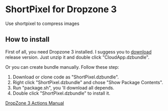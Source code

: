 # ShortPixel for Dropzone 3
Use shortpixel to compress images

## How to install
First of all, you need Dropzone 3 installed.
I suggess you to [download](https://github.com/Just4test/ShortPixel.dzbundle/releases) release version. Just unzip it and double click "CloudApp.dzbundle".

Or you can create bundle manually. Follow these step:
1. Download or clone code as "ShortPixel.dzbundle".
2. Right click "ShortPixel.dzbundle" and chose "Show Package Contents".
3. Run "package.sh", you 'll download all depends.
4. Double click "ShortPixel.dzbundle" to install it.


[DropZone 3 Actions Manual](https://github.com/aptonic/dropzone3-actions/blob/master/README.md)